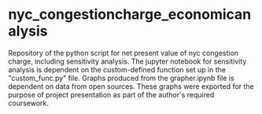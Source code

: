# nyc_congestioncharge_economicanalysis
Repository of the python script for net present value of nyc congestion charge, including sensitivity analysis. The jupyter notebook for sensitivity analysis is dependent on the custom-defined function set up in the "custom_func.py" file. 
Graphs produced from the grapher.ipynb file is dependent on data from open sources. These graphs were exported for the purpose of project presentation as part of the author's required coursework.

